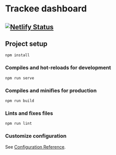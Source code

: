 # Trackee dashboard
## [![Netlify Status](https://api.netlify.com/api/v1/badges/35af62a1-370e-4b54-bb72-35b7cfc91ba6/deploy-status)](https://app.netlify.com/sites/trackee/deploys)

## Project setup
```
npm install
```

### Compiles and hot-reloads for development
```
npm run serve
```

### Compiles and minifies for production
```
npm run build
```

### Lints and fixes files
```
npm run lint
```

### Customize configuration
See [Configuration Reference](https://cli.vuejs.org/config/).
